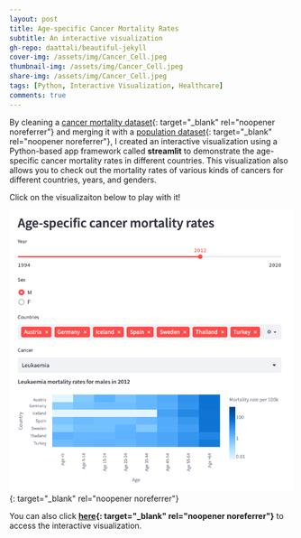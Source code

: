```yaml
---
layout: post
title: Age-specific Cancer Mortality Rates
subtitle: An interactive visualization
gh-repo: daattali/beautiful-jekyll
cover-img: /assets/img/Cancer_Cell.jpeg
thumbnail-img: /assets/img/Cancer_Cell.jpeg
share-img: /assets/img/Cancer_Cell.jpeg
tags: [Python, Interactive Visualization, Healthcare]
comments: true
---
```


By cleaning a [cancer mortality dataset](https://github.com/hms-dbmi/bmi706-2022/blob/main/cancer_data/cancer_ICD10.csv){: target="_blank" rel="noopener noreferrer"} and merging it with a [population dataset](https://github.com/hms-dbmi/bmi706-2022/blob/main/cancer_data/population.csv){: target="_blank" rel="noopener noreferrer"}, I created an interactive visualization using a Python-based app framework called **streamlit** to demonstrate the age-specific cancer mortality rates in different countries. This visualization also allows you to check out the mortality rates of various kinds of cancers for different countries, years, and genders. 

Click on the visualizaiton below to play with it!

[![Cancer_viz](/assets/img/Cancer_Viz.png 'Cancer_Viz')](https://tony-xiayi-ding-bmi706-2023-ps3-streamlit-app-bg5nwe.streamlit.app/){: target="_blank" rel="noopener noreferrer"}

You can also click **[here](https://tony-xiayi-ding-bmi706-2023-ps3-streamlit-app-bg5nwe.streamlit.app/){: target="_blank" rel="noopener noreferrer"}** to access the interactive visualization.

